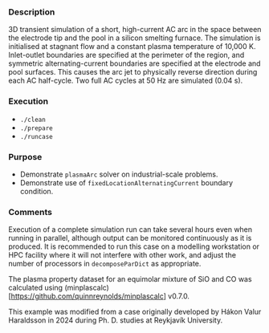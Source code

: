 ### Description ###

3D transient simulation of a short, high-current AC arc in the space between the electrode tip 
and the pool in a silicon smelting furnace. The simulation is initialised at stagnant flow and 
a constant plasma temperature of 10,000 K. Inlet-outlet boundaries are specified at the 
perimeter of the region, and symmetric alternating-current boundaries are specified at the 
electrode and pool surfaces. This causes the arc jet to physically reverse direction during 
each AC half-cycle. Two full AC cycles at 50 Hz are simulated (0.04 s).

### Execution ###

* `./clean`
* `./prepare`
* `./runcase`

### Purpose ###

* Demonstrate `plasmaArc` solver on industrial-scale problems.
* Demonstrate use of `fixedLocationAlternatingCurrent` boundary condition.

### Comments ###

Execution of a complete simulation run can take several hours even when running in parallel, 
although output can be monitored continuously as it is produced. It is recommended to run this 
case on a modelling workstation or HPC facility where it will not interfere with other work, 
and adjust the number of processors in `decomposeParDict` as appropriate.

The plasma property dataset for an equimolar mixture of SiO and CO was calculated using 
(minplascalc)[https://github.com/quinnreynolds/minplascalc] v0.7.0.

This example was modified from a case originally developed by Hákon Valur Haraldsson in 2024 
during Ph. D. studies at Reykjavík University.

